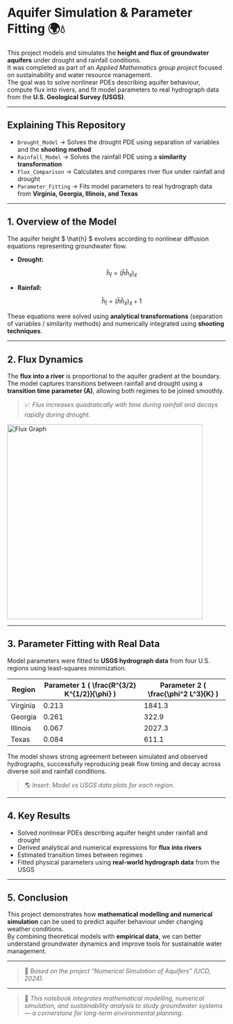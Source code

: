 # Aquifer Simulation & Parameter Fitting 🌍💧

This project models and simulates the **height and flux of groundwater aquifers** under drought and rainfall conditions.  
It was completed as part of an *Applied Mathematics group project* focused on sustainability and water resource management.  
The goal was to solve nonlinear PDEs describing aquifer behaviour, compute flux into rivers, and fit model parameters to real hydrograph data from the **U.S. Geological Survey (USGS)**.

---

## Explaining This Repository

- `Drought_Model` → Solves the drought PDE using separation of variables and the **shooting method**  
- `Rainfall_Model` → Solves the rainfall PDE using a **similarity transformation**  
- `Flux_Comparison` → Calculates and compares river flux under rainfall and drought  
- `Parameter_Fitting` → Fits model parameters to real hydrograph data from **Virginia, Georgia, Illinois, and Texas**

---

## 1. Overview of the Model

The aquifer height $ \hat{h} $ evolves according to nonlinear diffusion equations representing groundwater flow.

- **Drought:**  
  ```math
  \hat{h}_{\hat{t}} = (\hat{h} \hat{h}_{\hat{x}})_{\hat{x}}
  ```

- **Rainfall:**  
  ```math
  \hat{h}_{\hat{t}} = (\hat{h} \hat{h}_{\hat{x}})_{\hat{x}} + 1
  ```

These equations were solved using **analytical transformations** (separation of variables / similarity methods) and numerically integrated using **shooting techniques**.

---

## 2. Flux Dynamics

The **flux into a river** is proportional to the aquifer gradient at the boundary.  
The model captures transitions between rainfall and drought using a **transition time parameter (A)**, allowing both regimes to be joined smoothly.

> 📈 *Flux increases quadratically with time during rainfall and decays rapidly during drought.*

<img width="450" alt="Flux Graph" src="https://github.com/user-attachments/assets/your-flux-plot-placeholder" />

---

## 3. Parameter Fitting with Real Data

Model parameters were fitted to **USGS hydrograph data** from four U.S. regions using least-squares minimization.

| Region   | Parameter 1 \( \frac{R^{3/2} K^{1/2}}{\phi} \) | Parameter 2 \( \frac{\phi^2 L^3}{K} \) |
|-----------|-----------------------------------------------|----------------------------------------|
| Virginia  | 0.213                                         | 1841.3                                 |
| Georgia   | 0.261                                         | 322.9                                  |
| Illinois  | 0.067                                         | 2027.3                                 |
| Texas     | 0.084                                         | 611.1                                  |

The model shows strong agreement between simulated and observed hydrographs, successfully reproducing peak flow timing and decay across diverse soil and rainfall conditions.

> 🌎 *Insert: Model vs USGS data plots for each region.*

---

## 4. Key Results

- Solved nonlinear PDEs describing aquifer height under rainfall and drought  
- Derived analytical and numerical expressions for **flux into rivers**  
- Estimated transition times between regimes  
- Fitted physical parameters using **real-world hydrograph data** from the USGS  

---

## 5. Conclusion

This project demonstrates how **mathematical modelling and numerical simulation** can be used to predict aquifer behaviour under changing weather conditions.  
By combining theoretical models with **empirical data**, we can better understand groundwater dynamics and improve tools for sustainable water management.

---

> 📘 *Based on the project “Numerical Simulation of Aquifers” (UCD, 2024).*
---



> 🧮 *This notebook integrates mathematical modelling, numerical simulation, and sustainability analysis to study groundwater systems — a cornerstone for long-term environmental planning.*

